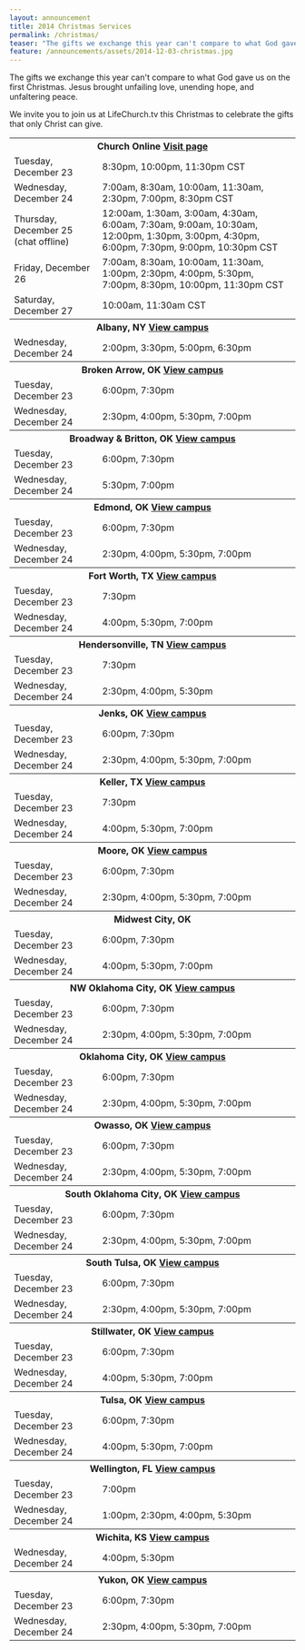 ```yaml
---
layout: announcement
title: 2014 Christmas Services
permalink: /christmas/
teaser: "The gifts we exchange this year can't compare to what God gave us on the first Christmas. Jesus brought unfailing love, unending hope, and unfaltering peace. We invite you to join us at LifeChurch.tv this Christmas to celebrate the gifts that only Christ can give."
feature: /announcements/assets/2014-12-03-christmas.jpg
---
```

The gifts we exchange this year can't compare to what God gave us on the first Christmas. Jesus brought unfailing love, unending hope, and unfaltering peace.

We invite you to join us at LifeChurch.tv this Christmas to celebrate the gifts that only Christ can give.

<table>
<tr>
  <th colspan="2">Church Online <a class="right" href="//live.lifechurch.tv">Visit page <i class="icon icon-arrow"></i></a></th>
</tr>
<tr>
  <td>Tuesday, December 23</td>
  <td>8:30pm, 10:00pm, 11:30pm CST</td>
</tr>
<tr>
  <td>Wednesday, December 24</td>
  <td>7:00am, 8:30am, 10:00am, 11:30am, 2:30pm, 7:00pm, 8:30pm CST</td>
</tr>
<tr>
  <td>Thursday, December 25 (chat offline)</td>
  <td>12:00am, 1:30am, 3:00am, 4:30am, 6:00am, 7:30am, 9:00am, 10:30am, 12:00pm, 1:30pm, 3:00pm, 4:30pm, 6:00pm, 7:30pm, 9:00pm, 10:30pm CST</td>
</tr>
<tr>
  <td>Friday, December 26</td>
  <td>7:00am, 8:30am, 10:00am, 11:30am, 1:00pm, 2:30pm, 4:00pm, 5:30pm, 7:00pm, 8:30pm, 10:00pm, 11:30pm CST</td>
</tr>
<tr>
  <td>Saturday, December 27</td>
  <td>10:00am, 11:30am CST</td>
</tr>

<tr>
  <th colspan="2">Albany, NY <a class="right" href="/albany/">View campus <i class="icon icon-arrow"></i></a></th>
</tr>
<tr>
  <td>Wednesday, December 24</td>
  <td>2:00pm, 3:30pm, 5:00pm, 6:30pm</td>
</tr>

<tr>
  <th colspan="2">Broken Arrow, OK <a class="right" href="/brokenarrow/">View campus <i class="icon icon-arrow"></i></a></th>
</tr>
<tr>
  <td>Tuesday, December 23</td>
  <td>6:00pm, 7:30pm</td>
</tr>
<tr>
  <td>Wednesday, December 24</td>
  <td>2:30pm, 4:00pm, 5:30pm, 7:00pm</td>
</tr>

<tr>
  <th colspan="2">Broadway &amp; Britton, OK <a class="right" href="/broadwaybritton/">View campus <i class="icon icon-arrow"></i></a></th>
</tr>
<tr>
  <td>Tuesday, December 23</td>
  <td>6:00pm, 7:30pm</td>
</tr>
<tr>
  <td>Wednesday, December 24</td>
  <td>5:30pm, 7:00pm</td>
</tr>

<tr>
  <th colspan="2">Edmond, OK <a class="right" href="/edmond/">View campus <i class="icon icon-arrow"></i></a></th>
</tr>
<tr>
  <td>Tuesday, December 23</td>
  <td>6:00pm, 7:30pm</td>
</tr>
<tr>
  <td>Wednesday, December 24</td>
  <td>2:30pm, 4:00pm, 5:30pm, 7:00pm</td>
</tr>

<tr>
  <th colspan="2">Fort Worth, TX <a class="right" href="/fortworth/">View campus <i class="icon icon-arrow"></i></a></th>
</tr>
<tr>
  <td>Tuesday, December 23</td>
  <td>7:30pm</td>
</tr>
<tr>
  <td>Wednesday, December 24</td>
  <td>4:00pm, 5:30pm, 7:00pm</td>
</tr>

<tr>
  <th colspan="2">Hendersonville, TN <a class="right" href="/hendersonville/">View campus <i class="icon icon-arrow"></i></a></th>
</tr>
<tr>
  <td>Tuesday, December 23</td>
  <td>7:30pm</td>
</tr>
<tr>
  <td>Wednesday, December 24</td>
  <td>2:30pm, 4:00pm, 5:30pm</td>
</tr>

<tr>
  <th colspan="2">Jenks, OK <a class="right" href="/jenks/">View campus <i class="icon icon-arrow"></i></a></th>
</tr>
<tr>
  <td>Tuesday, December 23</td>
  <td>6:00pm, 7:30pm</td>
</tr>
<tr>
  <td>Wednesday, December 24</td>
  <td>2:30pm, 4:00pm, 5:30pm, 7:00pm</td>
</tr>

<tr>
  <th colspan="2">Keller, TX <a class="right" href="/keller/">View campus <i class="icon icon-arrow"></i></a></th>
</tr>
<tr>
  <td>Tuesday, December 23</td>
  <td>7:30pm</td>
</tr>
<tr>
  <td>Wednesday, December 24</td>
  <td>4:00pm, 5:30pm, 7:00pm</td>
</tr>

<tr>
  <th colspan="2">Moore, OK <a class="right" href="/moore/">View campus <i class="icon icon-arrow"></i></a></th>
</tr>
<tr>
  <td>Tuesday, December 23</td>
  <td>6:00pm, 7:30pm</td>
</tr>
<tr>
  <td>Wednesday, December 24</td>
  <td>2:30pm, 4:00pm, 5:30pm, 7:00pm</td>
</tr>

<tr>
  <th colspan="2">Midwest City, OK</th>
</tr>
<tr>
  <td>Tuesday, December 23</td>
  <td>6:00pm, 7:30pm</td>
</tr>
<tr>
  <td>Wednesday, December 24</td>
  <td>4:00pm, 5:30pm, 7:00pm</td>
</tr>

<tr>
  <th colspan="2">NW Oklahoma City, OK <a class="right" href="/northwestokc/">View campus <i class="icon icon-arrow"></i></a></th>
</tr>
<tr>
  <td>Tuesday, December 23</td>
  <td>6:00pm, 7:30pm</td>
</tr>
<tr>
  <td>Wednesday, December 24</td>
  <td>2:30pm, 4:00pm, 5:30pm, 7:00pm</td>
</tr>

<tr>
  <th colspan="2">Oklahoma City, OK <a class="right" href="/okc/">View campus <i class="icon icon-arrow"></i></a></th>
</tr>
<tr>
  <td>Tuesday, December 23</td>
  <td>6:00pm, 7:30pm</td>
</tr>
<tr>
  <td>Wednesday, December 24</td>
  <td>2:30pm, 4:00pm, 5:30pm, 7:00pm</td>
</tr>

<tr>
  <th colspan="2">Owasso, OK <a class="right" href="/owasso/">View campus <i class="icon icon-arrow"></i></a></th>
</tr>
<tr>
  <td>Tuesday, December 23</td>
  <td>6:00pm, 7:30pm</td>
</tr>
<tr>
  <td>Wednesday, December 24</td>
  <td>2:30pm, 4:00pm, 5:30pm, 7:00pm</td>
</tr>

<tr>
  <th colspan="2">South Oklahoma City, OK <a class="right" href="/southokc/">View campus <i class="icon icon-arrow"></i></a></th>
</tr>
<tr>
  <td>Tuesday, December 23</td>
  <td>6:00pm, 7:30pm</td>
</tr>
<tr>
  <td>Wednesday, December 24</td>
  <td>2:30pm, 4:00pm, 5:30pm, 7:00pm</td>
</tr>

<tr>
  <th colspan="2">South Tulsa, OK <a class="right" href="/southtulsa/">View campus <i class="icon icon-arrow"></i></a></th>
</tr>
<tr>
  <td>Tuesday, December 23</td>
  <td>6:00pm, 7:30pm</td>
</tr>
<tr>
  <td>Wednesday, December 24</td>
  <td>2:30pm, 4:00pm, 5:30pm, 7:00pm</td>
</tr>

<tr>
  <th colspan="2">Stillwater, OK <a class="right" href="/stillwater/">View campus <i class="icon icon-arrow"></i></a></th>
</tr>
<tr>
  <td>Tuesday, December 23</td>
  <td>6:00pm, 7:30pm</td>
</tr>
<tr>
  <td>Wednesday, December 24</td>
  <td>4:00pm, 5:30pm, 7:00pm</td>
</tr>

<tr>
  <th colspan="2">Tulsa, OK <a class="right" href="/tulsa/">View campus <i class="icon icon-arrow"></i></a></th>
</tr>
<tr>
  <td>Tuesday, December 23</td>
  <td>6:00pm, 7:30pm</td>
</tr>
<tr>
  <td>Wednesday, December 24</td>
  <td>4:00pm, 5:30pm, 7:00pm</td>
</tr>

<tr>
  <th colspan="2">Wellington, FL <a class="right" href="/wellington/">View campus <i class="icon icon-arrow"></i></a></th>
</tr>
<tr>
  <td>Tuesday, December 23</td>
  <td>7:00pm</td>
</tr>
<tr>
  <td>Wednesday, December 24</td>
  <td>1:00pm, 2:30pm, 4:00pm, 5:30pm</td>
</tr>

<tr>
  <th colspan="2">Wichita, KS <a class="right" href="/wichita/">View campus <i class="icon icon-arrow"></i></a></th>
</tr>
<tr>
  <td>Wednesday, December 24</td>
  <td>4:00pm, 5:30pm</td>
</tr>

<tr>
  <th colspan="2">Yukon, OK <a class="right" href="/yukon/">View campus <i class="icon icon-arrow"></i></a></th>
</tr>
<tr>
  <td>Tuesday, December 23</td>
  <td>6:00pm, 7:30pm</td>
</tr>
<tr>
  <td>Wednesday, December 24</td>
  <td>2:30pm, 4:00pm, 5:30pm, 7:00pm</td>
</tr>
</table>
